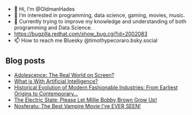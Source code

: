 - 👋 Hi, I’m @OldmanHades
- 👀 I’m interested in programming, data science, gaming, movies, music.
- 🌱 Currently trying to improve my knowledge and understanding of both programming and Data Science.
- https://bugzilla.redhat.com/show_bug.cgi?id=2002083
- 📫 How to reach me Bluesky @timothypecoraro.bsky.social


## Blog posts
<!-- BLOG-POST-LIST:START -->
- [Adolescence: The Real World on Screen?](https://medium.com/@timothypecoraro/adolescence-the-real-world-on-screen-b4b5fd312741?source=rss-5097f5c9b801------2)
- [What is With Artificial Intelligence?](https://medium.com/@timothypecoraro/what-is-with-artificial-intelligence-0b29ea224aeb?source=rss-5097f5c9b801------2)
- [Historical Evolution of Modern Fashionable Industries: From Earliest Origins to Contemporary…](https://medium.com/@timothypecoraro/historical-evolution-of-modern-fashionable-industries-from-earliest-origins-to-contemporary-42786d4e237f?source=rss-5097f5c9b801------2)
- [The Electric State: Please Let Millie Bobby Brown Grow Up!](https://medium.com/@timothypecoraro/the-electric-state-please-let-millie-bobby-brown-grow-up-776b27227306?source=rss-5097f5c9b801------2)
- [Nosferatu: The Best Vampire Movie I’ve EVER SEEN!](https://medium.com/@timothypecoraro/nosferatu-the-best-vampire-movie-ive-ever-seen-c98a69d96f53?source=rss-5097f5c9b801------2)
<!-- BLOG-POST-LIST:END -->

